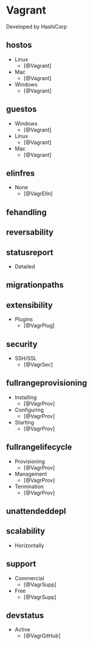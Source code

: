 # Vagrant
Developed by HashiCorp

## hostos
- Linux
    - [@Vagrant]
- Mac
    - [@Vagrant]
- Windows
    - [@Vagrant]

## guestos
- Windows
    - [@Vagrant]
- Linux
    - [@Vagrant]
- Mac
    - [@Vagrant]

## elinfres
- None
    - [@VagrElIn]

## fehandling

## reversability

## statusreport
- Detailed

## migrationpaths

## extensibility
- Plugins
    - [@VagrPlug]

## security
- SSH/SSL
    - [@VagrSec]

## fullrangeprovisioning
- Installing
    - [@VagrProv]
- Configuring
    - [@VagrProv]
- Starting
    - [@VagrProv]

## fullrangelifecycle
- Provisioning
    - [@VagrProv]
- Management
    - [@VagrProv]
- Termination
    - [@VagrProv]

## unattendeddepl

## scalability
- Horizontally

## support
- Commercial
    - [@VagrSupp]
- Free
    - [@VagrSupp]

## devstatus
- Active
    - [@VagrGitHub]
